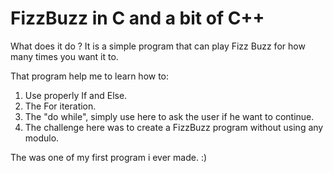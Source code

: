 # FizzBuzz in C and a bit of C++

What does it do ?
It is a simple program that can play Fizz Buzz for how many times you want it to.

That program help me to learn how to:
1) Use properly If and Else.
2) The For iteration.
3) The "do while", simply use here to ask the user if he want to continue.
4) The challenge here was to create a FizzBuzz program without using any modulo.

The was one of my first program i ever made. :)
